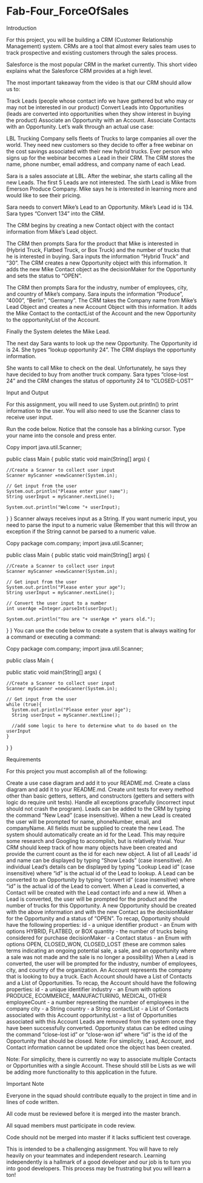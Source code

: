 # Fab-Four_ForceOfSales

Introduction

For this project, you will be building a CRM (Customer Relationship Management) system. CRMs are a tool that almost every sales team uses to track prospective and existing customers through the sales process.

Salesforce is the most popular CRM in the market currently. This short video explains what the Salesforce CRM provides at a high level.

The most important takeaway from the video is that our CRM should allow us to:

Track Leads (people whose contact info we have gathered but who may or may not be interested in our product)
Convert Leads into Opportunities (leads are converted into opportunities when they show interest in buying the product)
Associate an Opportunity with an Account.
Associate Contacts with an Opportunity.
Let’s walk through an actual use case:

LBL Trucking Company sells fleets of Trucks to large companies all over the world. They need new customers so they decide to offer a free webinar on the cost savings associated with their new hybrid trucks. Ever person who signs up for the webinar becomes a Lead in their CRM. The CRM stores the name, phone number, email address, and company name of each Lead.

Sara is a sales associate at LBL. After the webinar, she starts calling all the new Leads. The first 5 Leads are not interested. The sixth Lead is Mike from Emerson Produce Company. Mike says he is interested in learning more and would like to see their pricing.

Sara needs to convert Mike’s Lead to an Opportunity. Mike’s Lead id is 134. Sara types “Convert 134” into the CRM.

The CRM begins by creating a new Contact object with the contact information from Mike’s Lead object.

The CRM then prompts Sara for the product that Mike is interested in (Hybrid Truck, Flatbed Truck, or Box Truck) and the number of trucks that he is interested in buying. Sara inputs the information “Hybrid Truck” and “30”. The CRM creates a new Opportunity object with this information. It adds the new Mike Contact object as the decisionMaker for the Opportunity and sets the status to “OPEN”.

The CRM then prompts Sara for the industry, number of employees, city, and country of Mike’s company. Sara inputs the information “Produce”, “4000”, “Berlin”, “Germany”. The CRM takes the Company name from Mike’s Lead Object and creates a new Account Object with this information. It adds the Mike Contact to the contactList of the Account and the new Opportunity to the opportunityList of the Account.

Finally the System deletes the Mike Lead.

The next day Sara wants to look up the new Opportunity. The Opportunity id is 24. She types “lookup opportunity 24”. The CRM displays the opportunity information.

She wants to call Mike to check on the deal. Unfortunately, he says they have decided to buy from another truck company. Sara types “close-lost 24” and the CRM changes the status of opportunity 24 to “CLOSED-LOST”




Input and Output

For this assignment, you will need to use System.out.println() to print information to the user. You will also need to use the Scanner class to receive user input.

Run the code below. Notice that the console has a blinking cursor. Type your name into the console and press enter.

Copy
import java.util.Scanner;
 
public class Main {
  public static void main(String[] args) {
 
    //Create a Scanner to collect user input
    Scanner myScanner =newScanner(System.in);
 
    // Get input from the user
    System.out.println("Please enter your name");
    String userInput = myScanner.nextLine();
 
    System.out.println("Welcome "+ userInput);
 
  }
}
Scanner always receives input as a String. If you want numeric input, you need to parse the input to a numeric value (Remember that this will throw an exception if the String cannot be parsed to a numeric value.

Copy
package com.company;
import java.util.Scanner;
 
public class Main {
  public static void main(String[] args) {
 
    //Create a Scanner to collect user input
    Scanner myScanner =newScanner(System.in);
 
    // Get input from the user
    System.out.println("Please enter your age");
    String userInput = myScanner.nextLine();
 
    // Convert the user input to a number
    int userAge =Integer.parseInt(userInput);
 
    System.out.println("You are "+ userAge +" years old.");
  }
}
You can use the code below to create a system that is always waiting for a command or executing a command:

Copy
package com.company;
import java.util.Scanner;
 
public class Main {
 
  public static void main(String[] args) {
 
    //Create a Scanner to collect user input
    Scanner myScanner =newScanner(System.in);
 
    // Get input from the user
    while (true){
      System.out.println("Please enter your age");
      String userInput = myScanner.nextLine();
 
      //add some logic to here to determine what to do based on the userInput
    }
  }
}



Requirements

For this project you must accomplish all of the following:

Create a use case diagram and add it to your README.md.
Create a class diagram and add it to your README.md.
Create unit tests for every method other than basic getters, setters, and constructors (getters and setters with logic do require unit tests).
Handle all exceptions gracefully (incorrect input should not crash the program).
Leads can be added to the CRM by typing the command “New Lead” (case insensitive).
When a new Lead is created the user will be prompted for name, phoneNumber, email, and companyName. All fields must be supplied to create the new Lead.
The system should automatically create an id for the Lead. This may require some research and Googling to accomplish, but is relatively trivial. Your CRM should keep track of how many objects have been created and provide the current count as the id for each new object.
A list of all Leads’ id and name can be displayed by typing “Show Leads” (case insensitive).
An individual Lead’s details can be displayed by typing “Lookup Lead id” (case insensitive) where “id” is the actual id of the Lead to lookup.
A Lead can be converted to an Opportunity by typing “convert id” (case insensitive) where “id” is the actual id of the Lead to convert.
When a Lead is converted, a Contact will be created with the Lead contact info and a new id.
When a Lead is converted, the user will be prompted for the product and the number of trucks for this Opportunity. A new Opportunity should be created with the above information and with the new Contact as the decisionMaker for the Opportunity and a status of “OPEN”. To recap, Opportunity should have the following properties:
id - a unique identifier
product - an Enum with options HYBRID, FLATBED, or BOX
quantity - the number of trucks being considered for purchase
decisionMaker - a Contact
status - an Enum with options OPEN, CLOSED_WON, CLOSED_LOST (these are common sales terms indicating an ongoing potential sale, a sale, and an opportunity where a sale was not made and the sale is no longer a possibility)
When a Lead is converted, the user will be prompted for the industry, number of employees, city, and country of the organization. An Account represents the company that is looking to buy a truck. Each Account should have a List of Contacts and a List of Opportunities. To recap, the Account should have the following properties:
id - a unique identifier
industry - an Enum with options PRODUCE, ECOMMERCE, MANUFACTURING, MEDICAL, OTHER
employeeCount - a number representing the number of employees in the company
city - a String
country - a String
contactList - a List of Contacts associated with this Account
opportunityList - a list of Opportunities associated with this Account
Leads are removed from the system once they have been successfully converted.
Opportunity status can be edited using the command “close-lost id” or “close-won id” where “id” is the id of the Opportunity that should be closed.
Note: For simplicity, Lead, Account, and Contact information cannot be updated once the object has been created.

Note: For simplicity, there is currently no way to associate multiple Contacts or Opportunities with a single Account. These should still be Lists as we will be adding more functionality to this application in the future.




Important Note

Everyone in the squad should contribute equally to the project in time and in lines of code written.

All code must be reviewed before it is merged into the master branch.

All squad members must participate in code review.

Code should not be merged into master if it lacks sufficient test coverage.

This is intended to be a challenging assignment. You will have to rely heavily on your teammates and independent research. Learning independently is a hallmark of a good developer and our job is to turn you into good developers. This process may be frustrating but you will learn a ton!
